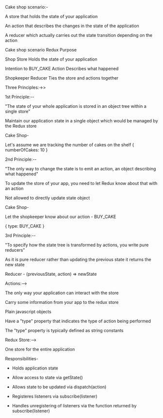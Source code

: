 Cake shop scenario:-

A store that holds the state of your application

An action that describes the changes in the state of the application

A reducer which actually carries out the state transition depending on the action



Cake shop scenario                      Redux                       Purpose

Shop                                    Store                       Holds the state of your application 

Intention to BUY_CAKE                   Action                      Describes what happened 

Shopkeeper                              Reducer                     Ties the store and actions together



Three Principles:->>


1st Principle:--


"The state of your whole application is stored in an object tree within a single store"

Maintain our application state in a single object which would be managed by the Redux store 

Cake Shop-

Let's assume we are tracking the number of cakes on the shelf 
{
    numberOfCakes: 10
}



2nd Principle:--


"The only way to change the state is to emit an action, an object describing what happened"

To update the store of your app, you need to let Redux know about that with an action

Not allowed to directly update state object

Cake Shop-

Let the shopkeeper know about our action - BUY_CAKE

{
    type: BUY_CAKE
}



3rd Principle:--


"To specify how the state tree is transformed by actions, you write pure reducers"

As it is pure reducer rather than updating the previous state it returns the new state 

Reducer - (previousState, action) => newState





Actions:-->

The only way your application can interact with the store 

Carry some information from your app to the redux store 

Plain javascript objects 

Have a "type" property that indicates the type of action being performed 

The "type" property is typically defined as string constants




Redux Store:--> 

One store for the entire application 

Responsibilities-

- Holds application state 

- Allow access to state via getState()

- Allows state to be updated via dispatch(action)

- Registeres listeners via subscribe(listener)

- Handles unregistering of listeners via the function returned by subscribe(listener)